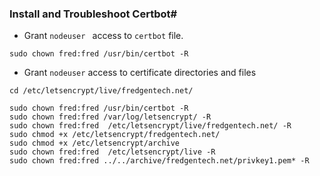 ### Install and Troubleshoot Certbot# 

- Grant `nodeuser ` access to `certbot` file.
```
sudo chown fred:fred /usr/bin/certbot -R
```

- Grant `nodeuser` access to certificate directories and files
```
cd /etc/letsencrypt/live/fredgentech.net/ 

sudo chown fred:fred /usr/bin/certbot -R
sudo chown fred:fred /var/log/letsencrypt/ -R
sudo chown fred:fred  /etc/letsencrypt/live/fredgentech.net/ -R
sudo chmod +x /etc/letsencrypt/fredgentech.net/
sudo chmod +x /etc/letsencrypt/archive
sudo chown fred:fred  /etc/letsencrypt/live -R
sudo chown fred:fred ../../archive/fredgentech.net/privkey1.pem* -R
```

